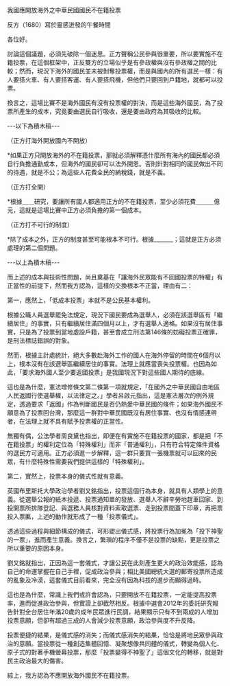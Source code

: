 我國應開放海外之中華民國國民不在籍投票

反方（1680）寫於靈感迸發的午餐時間



各位好。

討論這個議題，必須先破除一個迷思。正方聲稱公民參與很重要，所以要實施不在籍投票，在這個框架中，正反雙方的立場似乎是有參政權與沒有參政權之間的比較；然而，現況下海外的國民並未被剝奪投票權，而是與國內的所有選民一樣：有人要搭火車、有人要搭客運、有人要搭飛機，但他們只要回到戶籍地，就都可以投票。

換言之，這場比賽不是海外國民有沒有投票權的對決，而是這些海外國民，為了投票所產生的成本，究竟要由選民自行吸收，還是要由政府為其吸收的比較。



---以下為積木稿---



（正方打海外開放國內不開放）

*如果正方只開放海外的不在籍投票，那就必須解釋憑什麼所有海內的國民都必須自行負擔通勤成本，但海外的國民卻可以法外開恩。否則針對相同的國民做出不同的待遇，就是不公；為這些人花費全民的納稅錢，就是不義。

（正方打全開）

*根據＿＿研究，要讓所有國人都適用正方的不在籍投票，至少必須花費＿＿＿億元，這就是這場比賽中正方必須負擔的第一個成本。



（正方打不可行的制度）

*除了成本之外，正方的制度甚至可能根本不可行。根據_______；這就是正方必須處理的第二個問題。



---以上為積木稿---



而上述的成本與技術性問題，尚且奠基在「讓海外民眾能有不回國投票的特權」有正當性的前提下，然而我方認為，這樣的交換根本不正當，理由有二：

第一，應然上，「低成本投票」本就不是公民基本權利。

根據公職人員選舉罷免法規定，現況下國民要成為選舉人，必須在該選舉區有「繼續居住」的事實，只有繼續居住滿四個月以上，才有選舉人適格。如果沒有居住事實，只是為了投票到當地虛設戶籍，甚至會成立刑法第146條的妨礙投票正確罪，是刑法標誌錯誤的對象。

然而，根據主計處統計，絕大多數赴海外工作的國人在海外停留的時間在6個月以上，根本沒有在該選舉區繼續居住的事實。法理上就應當喪失投票權。也因為如此，「要求海外國人至少要返國投票」是我國現況下對這些國人期待的底線。

這也是為什麼，憲法增修條文第二條第一項就規定，「在國外之中華民國自由地區人民返國行使選舉權，以法律定之。」學者呂啟元指出，這是憲法層次的例外規定，透過要求「返國」作為判斷國民是否仍熱愛中華民國的條件；如果海外國民不願意為了投票回台灣，那麼這一群對中華民國既沒有居住事實、也沒有情感連帶者，在法理上就不具有賦予投票權的正當性。

無獨有偶，公法學者周良黛也指出，即便在有實施不在籍投票的國家，都是把「不在籍投票」的權利定位為「特殊權利」而非「普通權利」，只有符合特定條件資格的選民方可適用。正方必須進一步解釋，這一群只要買一張機票就可以回來的民眾，有什麼特殊性需要我們提供這樣的「特殊權利」。

第二，實然上，投票本身的儀式性就有意義。

英國布里斯托大學政治學者劉又銘指出，投票這個行為本身，就具有人類學上的意義。從選舉公報的紙本投遞、投票通知單的發放、選舉人不辭辛勞地趕車回家、到投開票所排隊登記、與選務人員核對資料索取選票、走到投票間蓋下印章，再把票投入票匭，上述的動作就形成了一種「投票儀式」。

透過這些過程與細節構成的儀式，可形塑出儀式感，將投票行為加冕為「投下神聖的一票」，進而產生意義。換言之，繁瑣的程序不僅不是投票的缺點，更是投票之所以重要的原因本身。

劉又銘就指出，正因為這一套儀式，才讓公民在此刻產生更大的政治效能感，認為自己的命運掌握在自己手裡，促成政治參與；相比美國總統大選的郵寄投票所造成的亂象及冷漠，這套儀式目前看來，完全沒有因為科技的進步而顯得過時。

這也是為什麼，常識上我們或許會認為，只要開放不在籍投票，一定能提高投票率，進而促進政治參與，但實證上卻截然相反。根據中選會2012年的委託研究報告針對全台居住年滿20歲的成年民眾進行民調，結果顯示只有不到兩成的人增加投票意願，但卻有超過三成的人會減少投票意願，政治參與度不升反降。

投票便捷的結果，是儀式感的消失；而儀式感消失的結果，恰恰是將地民眾參與政治的意願。當投票從一種創造集體回憶、凝聚想像共同體的儀式，轉變為個人化、原子式的對著手機螢幕投票，那麼「投票變得不神聖了」這個文化的轉移，就是對民主政治最大的傷害。

綜上，我方認為不應開放海外國民不在籍投票。